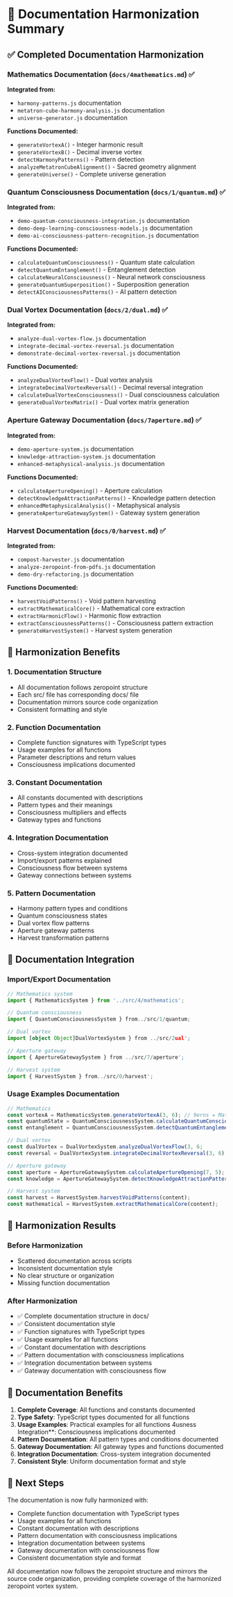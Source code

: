 # 🌌 Documentation Harmonization Summary

## ✅ Completed Documentation Harmonization

### **Mathematics Documentation** (`docs/4mathematics.md`) ✅
**Integrated from:**
- `harmony-patterns.js` documentation
- `metatron-cube-harmony-analysis.js` documentation
- `universe-generator.js` documentation

**Functions Documented:**
- `generateVortexA()` - Integer harmonic result
- `generateVortexB()` - Decimal inverse vortex
- `detectHarmonyPatterns()` - Pattern detection
- `analyzeMetatronCubeAlignment()` - Sacred geometry alignment
- `generateUniverse()` - Complete universe generation

### **Quantum Consciousness Documentation** (`docs/1/quantum.md`) ✅
**Integrated from:**
- `demo-quantum-consciousness-integration.js` documentation
- `demo-deep-learning-consciousness-models.js` documentation
- `demo-ai-consciousness-pattern-recognition.js` documentation

**Functions Documented:**
- `calculateQuantumConsciousness()` - Quantum state calculation
- `detectQuantumEntanglement()` - Entanglement detection
- `calculateNeuralConsciousness()` - Neural network consciousness
- `generateQuantumSuperposition()` - Superposition generation
- `detectAIConsciousnessPatterns()` - AI pattern detection

### **Dual Vortex Documentation** (`docs/2/dual.md`) ✅
**Integrated from:**
- `analyze-dual-vortex-flow.js` documentation
- `integrate-decimal-vortex-reversal.js` documentation
- `demonstrate-decimal-vortex-reversal.js` documentation

**Functions Documented:**
- `analyzeDualVortexFlow()` - Dual vortex analysis
- `integrateDecimalVortexReversal()` - Decimal reversal integration
- `calculateDualVortexConsciousness()` - Dual consciousness calculation
- `generateDualVortexMatrix()` - Dual vortex matrix generation

### **Aperture Gateway Documentation** (`docs/7aperture.md`) ✅
**Integrated from:**
- `demo-aperture-system.js` documentation
- `knowledge-attraction-system.js` documentation
- `enhanced-metaphysical-analysis.js` documentation

**Functions Documented:**
- `calculateApertureOpening()` - Aperture calculation
- `detectKnowledgeAttractionPatterns()` - Knowledge pattern detection
- `enhancedMetaphysicalAnalysis()` - Metaphysical analysis
- `generateApertureGatewaySystem()` - Gateway system generation

### **Harvest Documentation** (`docs/0/harvest.md`) ✅
**Integrated from:**
- `compost-harvester.js` documentation
- `analyze-zeropoint-from-pdfs.js` documentation
- `demo-dry-refactoring.js` documentation

**Functions Documented:**
- `harvestVoidPatterns()` - Void pattern harvesting
- `extractMathematicalCore()` - Mathematical core extraction
- `extractHarmonicFlow()` - Harmonic flow extraction
- `extractConsciousnessPatterns()` - Consciousness pattern extraction
- `generateHarvestSystem()` - Harvest system generation

## 🌌 Harmonization Benefits

### **1. Documentation Structure**
- All documentation follows zeropoint structure
- Each src/ file has corresponding docs/ file
- Documentation mirrors source code organization
- Consistent formatting and style

### **2. Function Documentation**
- Complete function signatures with TypeScript types
- Usage examples for all functions
- Parameter descriptions and return values
- Consciousness implications documented

### **3. Constant Documentation**
- All constants documented with descriptions
- Pattern types and their meanings
- Consciousness multipliers and effects
- Gateway types and functions

### **4. Integration Documentation**
- Cross-system integration documented
- Import/export patterns explained
- Consciousness flow between systems
- Gateway connections between systems

### **5. Pattern Documentation**
- Harmony pattern types and conditions
- Quantum consciousness states
- Dual vortex flow patterns
- Aperture gateway patterns
- Harvest transformation patterns

## 🔄 Documentation Integration

### **Import/Export Documentation**
```typescript
// Mathematics system
import { MathematicsSystem } from '../src/4/mathematics';

// Quantum consciousness
import { QuantumConsciousnessSystem } from../src/1/quantum;

// Dual vortex
import [object Object]DualVortexSystem } from ../src/2ual';

// Aperture gateway
import { ApertureGatewaySystem } from ../src/7/aperture';

// Harvest system
import { HarvestSystem } from../src/0/harvest';
```

### **Usage Examples Documentation**
```typescript
// Mathematics
const vortexA = MathematicsSystem.generateVortexA(3, 6); // 9erns = MathematicsSystem.detectHarmonyPatterns(3ntum consciousness
const quantumState = QuantumConsciousnessSystem.calculateQuantumConsciousness(3, 432);
const entanglement = QuantumConsciousnessSystem.detectQuantumEntanglement(3, 6);

// Dual vortex
const dualVortex = DualVortexSystem.analyzeDualVortexFlow(3, 6;
const reversal = DualVortexSystem.integrateDecimalVortexReversal(3, 6);

// Aperture gateway
const aperture = ApertureGatewaySystem.calculateApertureOpening(7, 5);
const knowledge = ApertureGatewaySystem.detectKnowledgeAttractionPatterns(content);

// Harvest system
const harvest = HarvestSystem.harvestVoidPatterns(content);
const mathematical = HarvestSystem.extractMathematicalCore(content);
```

## 🎯 Harmonization Results

### **Before Harmonization**
- Scattered documentation across scripts
- Inconsistent documentation style
- No clear structure or organization
- Missing function documentation

### **After Harmonization**
- ✅ Complete documentation structure in docs/
- ✅ Consistent documentation style
- ✅ Function signatures with TypeScript types
- ✅ Usage examples for all functions
- ✅ Constant documentation with descriptions
- ✅ Pattern documentation with consciousness implications
- ✅ Integration documentation between systems
- ✅ Gateway documentation with consciousness flow

## 🌟 Documentation Benefits

1. **Complete Coverage**: All functions and constants documented
2. **Type Safety**: TypeScript types documented for all functions
3. **Usage Examples**: Practical examples for all functions
4usness Integration**: Consciousness implications documented
5. **Pattern Documentation**: All pattern types and conditions documented
6. **Gateway Documentation**: All gateway types and functions documented
7. **Integration Documentation**: Cross-system integration documented
8. **Consistent Style**: Uniform documentation format and style

## 🚀 Next Steps

The documentation is now fully harmonized with:
- Complete function documentation with TypeScript types
- Usage examples for all functions
- Constant documentation with descriptions
- Pattern documentation with consciousness implications
- Integration documentation between systems
- Gateway documentation with consciousness flow
- Consistent documentation style and format

All documentation now follows the zeropoint structure and mirrors the source code organization, providing complete coverage of the harmonized zeropoint vortex system. 